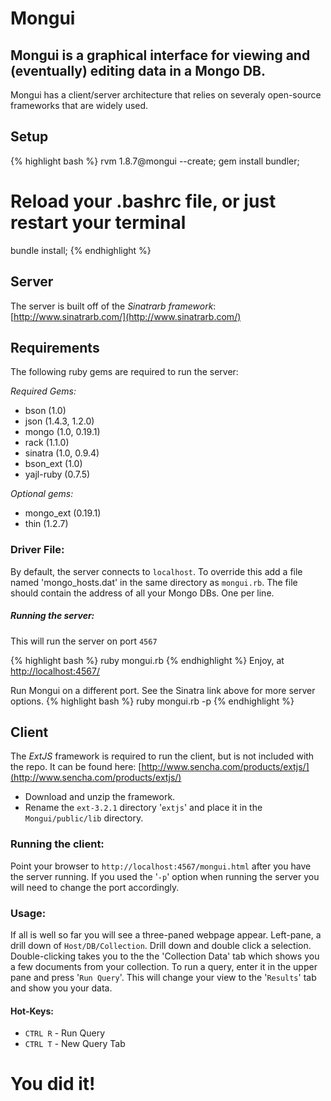 # Mongui
## Mongui is a graphical interface for viewing and (eventually) editing data in a Mongo DB.
Mongui has a client/server architecture that relies on severaly open-source frameworks that are widely used.

## Setup
{% highlight bash %}
rvm 1.8.7@mongui --create;
gem install bundler;
# Reload your .bashrc file, or just restart your terminal
bundle install;
{% endhighlight %}

## Server
The server is built off of the *Sinatrarb framework*: [http://www.sinatrarb.com/](http://www.sinatrarb.com/)

## Requirements
The following ruby gems are required to run the server:

*Required Gems:*
- bson (1.0)
- json (1.4.3, 1.2.0)
- mongo (1.0, 0.19.1)
- rack (1.1.0)
- sinatra (1.0, 0.9.4)
- bson_ext (1.0)
- yajl-ruby (0.7.5)

*Optional gems:*
- mongo_ext (0.19.1)
- thin (1.2.7)

### Driver File:
By default, the server connects to `localhost`. To override this add a file named 'mongo_hosts.dat' in the same directory as `mongui.rb`.
The file should contain the address of all your Mongo DBs. One per line.

##### Running the server:
This will run the server on port `4567`

{% highlight bash %}
ruby mongui.rb 
{% endhighlight %}
Enjoy, at [http://localhost:4567/](http://localhost:4567/)

Run Mongui on a different port. See the Sinatra link above for more server options.
{% highlight bash %}
ruby mongui.rb -p <PORT>
{% endhighlight %}

## Client
The *ExtJS* framework is required to run the client, but is not included with the repo. 
It can be found here: [http://www.sencha.com/products/extjs/](http://www.sencha.com/products/extjs/)

- Download and unzip the framework.
- Rename the `ext-3.2.1` directory '`extjs`' and place it in the `Mongui/public/lib` directory.

### Running the client:
Point your browser to `http://localhost:4567/mongui.html` after you have the server running. 
If you used the '`-p`' option when running the server you will need to change the port accordingly.

### Usage:
If all is well so far you will see a three-paned webpage appear. 
Left-pane, a drill down of `Host/DB/Collection`. Drill down and double click a selection.
Double-clicking takes you to the the 'Collection Data' tab which shows you a few documents from your collection.
To run a query, enter it in the upper pane and press '`Run Query`'. This will change your view to the '`Results`' tab and show you your data.

#### Hot-Keys:
- `CTRL R` - Run Query
- `CTRL T` - New Query Tab

# You did it!
